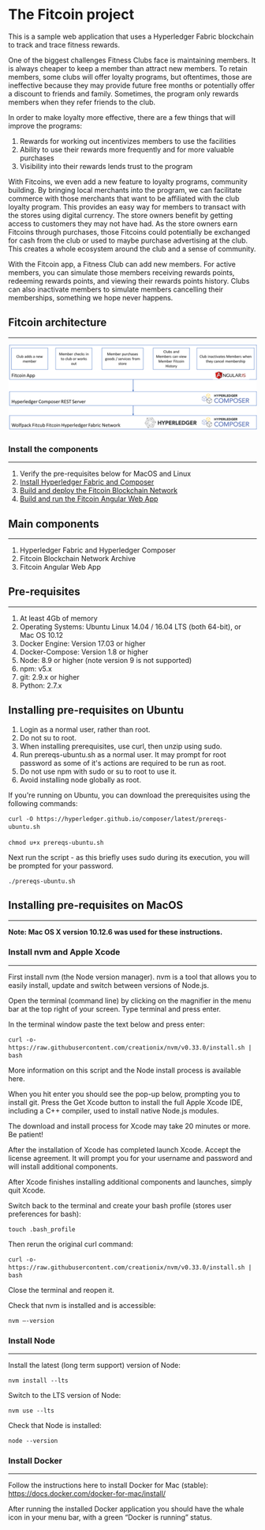 # The Fitcoin project

This is a sample web application that uses a Hyperledger Fabric blockchain to track and trace fitness rewards. 

One of the biggest challenges Fitness Clubs face is maintaining members. It is always cheaper to keep a member than attract new members. To retain members, some clubs will offer loyalty programs, but oftentimes, those are ineffective because they may provide future free months or potentially offer a discount to friends and family. Sometimes, the program only rewards members when they refer friends to the club.

In order to make loyalty more effective, there are a few things that will improve the programs:

1. Rewards for working out incentivizes members to use the facilities
2. Ability to use their rewards more frequently and for more valuable purchases
3. Visibility into their rewards lends trust to the program

With Fitcoins, we even add a new feature to loyalty programs, community building. By bringing local merchants into the program, we can facilitate commerce with those merchants that want to be affiliated with the club loyalty program. This provides an easy way for members to transact with the stores using digital currency. The store owners benefit by getting access to customers they may not have had. As the store owners earn Fitcoins through purchases, those Fitcoins could potentially be exchanged for cash from the club or used to maybe purchase advertising at the club. This creates a whole ecosystem around the club and a sense of community.

With the Fitcoin app, a Fitness Club can add new members. For active members, you can simulate those members receiving rewards points, redeeming rewards points, and viewing their rewards points history. Clubs can also inactivate members to simulate members cancelling their memberships, something we hope never happens.

## Fitcoin architecture
---
![alt text](./static/images/Fitcoin-architecture.png "Fitcoin Architecture")

### Install the components
---
1. Verify the pre-requisites below for MacOS and Linux
1. [Install Hyperledger Fabric and Composer](./fabric-dev-servers/README.md)
2. [Build and deploy the Fitcoin Blockchain Network](./wolfpack-fitclub-fitcoin/README.md)
3. [Build and run the Fitcoin Angular Web App](./fitcoin-app/README.md)

## Main components
---
1. Hyperledger Fabric and Hyperledger Composer
2. Fitcoin Blockchain Network Archive
3. Fitcoin Angular Web App

## Pre-requisites
---
1. At least 4Gb of memory
2. Operating Systems: Ubuntu Linux 14.04 / 16.04 LTS (both 64-bit), or Mac OS 10.12
3. Docker Engine: Version 17.03 or higher
4. Docker-Compose: Version 1.8 or higher
5. Node: 8.9 or higher (note version 9 is not supported)
6. npm: v5.x
7. git: 2.9.x or higher
8. Python: 2.7.x

## Installing pre-requisites on Ubuntu

1. Login as a normal user, rather than root.
2. Do not su to root.
3. When installing prerequisites, use curl, then unzip using sudo.
4. Run prereqs-ubuntu.sh as a normal user. It may prompt for root password as some of it's actions are required to be run as root.
5. Do not use npm with sudo or su to root to use it.
6. Avoid installing node globally as root.

If you're running on Ubuntu, you can download the prerequisites using the following commands:

```
curl -O https://hyperledger.github.io/composer/latest/prereqs-ubuntu.sh

chmod u+x prereqs-ubuntu.sh
```

Next run the script - as this briefly uses sudo during its execution, you will be prompted for your password.

```
./prereqs-ubuntu.sh
```

## Installing pre-requisites on MacOS
---

**Note: Mac OS X version 10.12.6 was used for these instructions.**

### Install nvm and Apple Xcode 
---

First install nvm (the Node version manager). nvm is a tool that allows you to easily install, update and switch between versions of Node.js.

Open the terminal (command line) by clicking on the magnifier in the menu bar at the top right of your screen. Type terminal and press enter.

In the terminal window paste the text below and press enter:

```
curl -o- https://raw.githubusercontent.com/creationix/nvm/v0.33.0/install.sh | bash
```

More information on this script and the Node install process is available here.

When you hit enter you should see the pop-up below, prompting you to install git. Press the Get Xcode button to install the full Apple Xcode IDE, including a C++ compiler, used to install native Node.js modules.

The download and install process for Xcode may take 20 minutes or more. Be patient!

After the installation of Xcode has completed launch Xcode. Accept the license agreement. It will prompt you for your username and password and will install additional components.

After Xcode finishes installing additional components and launches, simply quit Xcode.

Switch back to the terminal and create your bash profile (stores user preferences for bash):

```
touch .bash_profile
```

Then rerun the original curl command:

```
curl -o- https://raw.githubusercontent.com/creationix/nvm/v0.33.0/install.sh | bash
```

Close the terminal and reopen it.

Check that nvm is installed and is accessible:

```
nvm —-version
```

### Install Node
---
Install the latest (long term support) version of Node:
```
nvm install --lts
```
Switch to the LTS version of Node:
```
nvm use --lts
```
Check that Node is installed:
```
node --version
```

### Install Docker
---
Follow the instructions here to install Docker for Mac (stable): https://docs.docker.com/docker-for-mac/install/

After running the installed Docker application you should have the whale icon in your menu bar, with a green “Docker is running” status.




